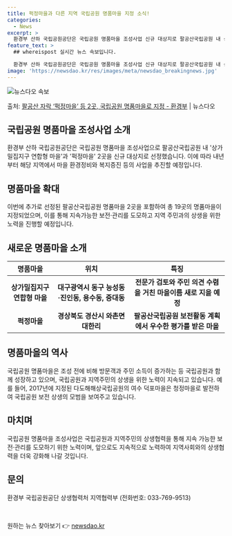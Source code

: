 ```yaml
---
title: 퍽정마을과 다른 지역 국립공원 명품마을 지정 소식!
categories:
  - News
excerpt: >
  환경부 산하 국립공원공단은 국립공원 명품마을 조성사업 신규 대상지로 팔공산국립공원 내 상가밀집지구 연합형 마…
feature_text: >
  ## whereispost 실시간 뉴스 속보입니다.

  환경부 산하 국립공원공단은 국립공원 명품마을 조성사업 신규 대상지로 팔공산국립공원 내 상가밀집지구 연합형 마…
image: 'https://newsdao.kr/res/images/meta/newsdao_breakingnews.jpg'
---
```


![뉴스다오 속보](https://newsdao.kr/res/images/meta/newsdao_breakingnews.jpg)

<p>출처: <a href="https://newsdao.kr/3730" rel="dofollow">팔공산 자락 ‘퍽정마을’ 등 2곳, 국립공원 명품마을로 지정 - 환경부</a> | 뉴스다오</p>

<h2 data-ke-size="size26">국립공원 명품마을 조성사업 소개</h2>
<p data-ke-size="size16">환경부 산하 국립공원공단은 국립공원 명품마을 조성사업으로 팔공산국립공원 내 '상가밀집지구 연합형 마을'과 '퍽정마을' 2곳을 신규 대상지로 선정했습니다. 이에 따라 내년부터 해당 지역에서 마을 환경정비와 복지증진 등의 사업을 추진할 예정입니다.</p>

<h2 data-ke-size="size24">명품마을 확대</h2>
<p data-ke-size="size16">이번에 추가로 선정된 팔공산국립공원 명품마을 2곳을 포함하여 총 19곳의 명품마을이 지정되었으며, 이를 통해 지속가능한 보전·관리를 도모하고 지역 주민과의 상생을 위한 노력을 진행할 예정입니다.</p>

<h2 data-ke-size="size24">새로운 명품마을 소개</h2>
<table>
<thead>
<tr>
<th>명품마을</th>
<th>위치</th>
<th>특징</th>
</tr>
</thead>
<tbody>
<tr>
<td style="text-align: center; height: 17px;"><b>상가밀집지구 연합형 마을</b></td>
<td style="text-align: center; height: 17px;"><b>대구광역시 동구 능성동·진인동, 용수동, 중대동</b></td>
<td style="text-align: center; height: 17px;"><b>전문가 검토와 주민 의견 수렴을 거친 마을이름 새로 지을 예정</b></td>
</tr>
<tr>
<td style="text-align: center; height: 17px;"><b>퍽정마을</b></td>
<td style="text-align: center; height: 17px;"><b>경상북도 경산시 와촌면 대한리</b></td>
<td style="text-align: center; height: 17px;"><b>팔공산국립공원 보전활동 계획에서 우수한 평가를 받은 마을</b></td>
</tr>
</tbody>
</table>

<h2 data-ke-size="size24">명품마을의 역사</h2>
<p data-ke-size="size16">국립공원 명품마을은 조성 전에 비해 방문객과 주민 소득이 증가하는 등 국립공원과 함께 성장하고 있으며, 국립공원과 지역주민의 상생을 위한 노력이 지속되고 있습니다. 예를 들어, 2017년에 지정된 다도해해상국립공원의 여수 덕포마을은 청정마을로 발전하여 국립공원 보전 상생의 모범을 보여주고 있습니다.</p>

<h2 data-ke-size="size24">마치며</h2>
<p data-ke-size="size16">국립공원 명품마을 조성사업은 국립공원과 지역주민의 상생협력을 통해 지속 가능한 보전·관리를 도모하기 위한 노력이며, 앞으로도 지속적으로 노력하여 지역사회와의 상생협력을 더욱 강화해 나갈 것입니다.</p>

<h2 data-ke-size="size24">문의</h2>
<p data-ke-size="size16">환경부 국립공원공단 상생협력처 지역협력부 (전화번호: 033-769-9513)</p>
<p data-ke-size="size16">&nbsp;</p> 

원하는 뉴스 찾아보기 👉 <a href="https://newsdao.kr" rel="dofollow">newsdao.kr</a>


